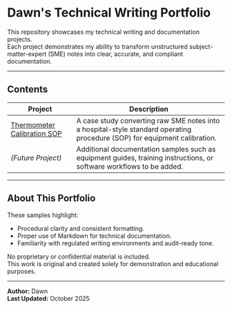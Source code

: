 # Dawn's Technical Writing Portfolio

This repository showcases my technical writing and documentation projects.  
Each project demonstrates my ability to transform unstructured subject-matter-expert (SME) notes into clear, accurate, and compliant documentation.

---

## Contents

| Project | Description |
|----------|--------------|
| [Thermometer Calibration SOP](thermometer-calibration/Calibrating_New_Thermometers.md) | A case study converting raw SME notes into a hospital-style standard operating procedure (SOP) for equipment calibration. |
| *(Future Project)* | Additional documentation samples such as equipment guides, training instructions, or software workflows to be added. |

---

## About This Portfolio

These samples highlight:
- Procedural clarity and consistent formatting.  
- Proper use of Markdown for technical documentation.  
- Familiarity with regulated writing environments and audit-ready tone.  

No proprietary or confidential material is included.  
This work is original and created solely for demonstration and educational purposes.

---

**Author:** Dawn  
**Last Updated:** October 2025
